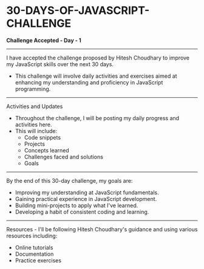 # 30-DAYS-OF-JAVASCRIPT-CHALLENGE
<strong>Challenge Accepted - Day - 1 </strong>
<hr>

I have accepted the challenge proposed by Hitesh Choudhary to improve my JavaScript skills over the next 30 days. 

- This challenge will involve daily activities and exercises aimed at enhancing my understanding and proficiency in JavaScript programming.

<hr>


Activities and Updates
<br>
- Throughout the challenge, I will be posting my daily progress and activities here.
- This will include:
  - Code snippets
  - Projects
  - Concepts learned
  - Challenges faced and solutions
  - Goals
  
<hr>  
By the end of this 30-day challenge, my goals are:

<br>

- Improving my understanding at JavaScript fundamentals.
- Gaining practical experience in JavaScript development.
- Building mini-projects to apply what I've learned.
- Developing a habit of consistent coding and learning.
<hr>
Resources
- I'll be following Hitesh Choudhary's guidance and using various resources including:

<br>

- Online tutorials
- Documentation
- Practice exercises